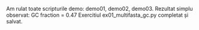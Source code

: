 Am rulat toate scripturile demo: demo01, demo02, demo03.
Rezultat simplu observat: GC fraction = 0.47
Exercitiul ex01_multifasta_gc.py completat și salvat.
